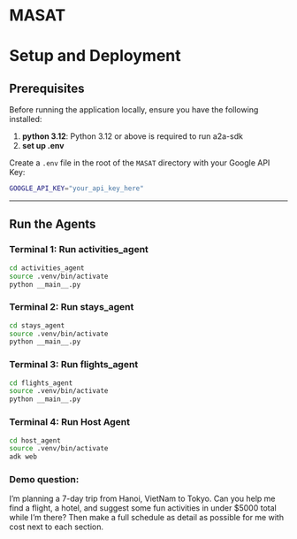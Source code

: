 # MASAT

# Setup and Deployment

## Prerequisites

Before running the application locally, ensure you have the following installed:

1. **python 3.12**: Python 3.12 or above is required to run a2a-sdk
2. **set up .env**

Create a `.env` file in the root of the `MASAT` directory with your Google API Key:

```bash
GOOGLE_API_KEY="your_api_key_here"
```

---

## Run the Agents

### Terminal 1: Run activities_agent

```bash
cd activities_agent
source .venv/bin/activate
python __main__.py
```

### Terminal 2: Run stays_agent

```bash
cd stays_agent
source .venv/bin/activate
python __main__.py
```

### Terminal 3: Run flights_agent

```bash
cd flights_agent
source .venv/bin/activate
python __main__.py
```

### Terminal 4: Run Host Agent

```bash
cd host_agent
source .venv/bin/activate
adk web
```

### Demo question: 
I’m planning a 7-day trip from Hanoi, VietNam to Tokyo. Can you help me find a flight, a hotel, and suggest some fun activities in under $5000 total while I’m there? Then make a full schedule as detail as possible for me with cost next to each section.